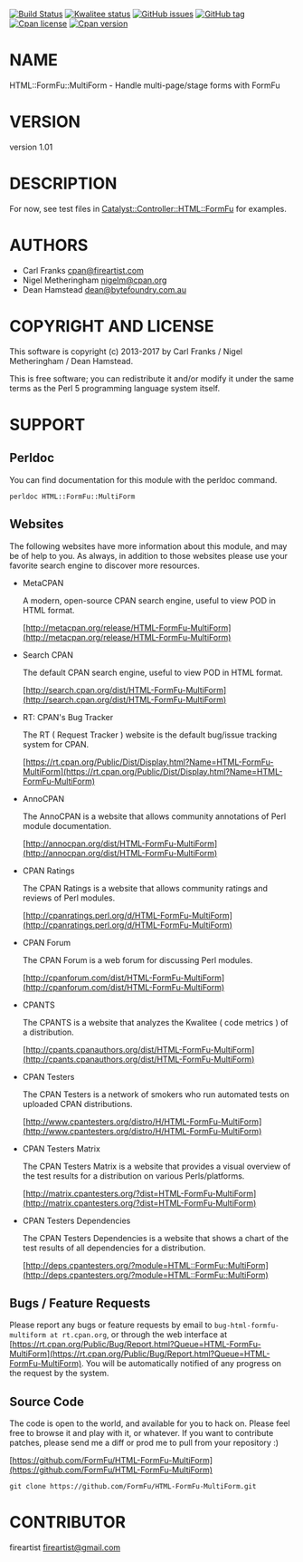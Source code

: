[![Build Status](https://travis-ci.org/FormFu/HTML-FormFu-MultiForm.svg?branch=master)](https://travis-ci.org/FormFu/HTML-FormFu-MultiForm)
[![Kwalitee status](http://cpants.cpanauthors.org/dist/HTML-FormFu-MultiForm.png)](http://cpants.charsbar.org/dist/overview/HTML-FormFu-MultiForm)
[![GitHub issues](https://img.shields.io/github/issues/FormFu/HTML-FormFu-MultiForm.svg)](https://github.com/FormFu/HTML-FormFu-MultiForm/issues)
[![GitHub tag](https://img.shields.io/github/tag/FormFu/HTML-FormFu-MultiForm.svg)]()
[![Cpan license](https://img.shields.io/cpan/l/HTML-FormFu-MultiForm.svg)](https://metacpan.org/release/HTML-FormFu-MultiForm)
[![Cpan version](https://img.shields.io/cpan/v/HTML-FormFu-MultiForm.svg)](https://metacpan.org/release/HTML-FormFu-MultiForm)

# NAME

HTML::FormFu::MultiForm - Handle multi-page/stage forms with FormFu

# VERSION

version 1.01

# DESCRIPTION

For now, see test files in [Catalyst::Controller::HTML::FormFu](https://metacpan.org/pod/Catalyst::Controller::HTML::FormFu) for examples.

# AUTHORS

- Carl Franks <cpan@fireartist.com>
- Nigel Metheringham <nigelm@cpan.org>
- Dean Hamstead <dean@bytefoundry.com.au>

# COPYRIGHT AND LICENSE

This software is copyright (c) 2013-2017 by Carl Franks / Nigel Metheringham / Dean Hamstead.

This is free software; you can redistribute it and/or modify it under
the same terms as the Perl 5 programming language system itself.

# SUPPORT

## Perldoc

You can find documentation for this module with the perldoc command.

    perldoc HTML::FormFu::MultiForm

## Websites

The following websites have more information about this module, and may be of help to you. As always,
in addition to those websites please use your favorite search engine to discover more resources.

- MetaCPAN

    A modern, open-source CPAN search engine, useful to view POD in HTML format.

    [http://metacpan.org/release/HTML-FormFu-MultiForm](http://metacpan.org/release/HTML-FormFu-MultiForm)

- Search CPAN

    The default CPAN search engine, useful to view POD in HTML format.

    [http://search.cpan.org/dist/HTML-FormFu-MultiForm](http://search.cpan.org/dist/HTML-FormFu-MultiForm)

- RT: CPAN's Bug Tracker

    The RT ( Request Tracker ) website is the default bug/issue tracking system for CPAN.

    [https://rt.cpan.org/Public/Dist/Display.html?Name=HTML-FormFu-MultiForm](https://rt.cpan.org/Public/Dist/Display.html?Name=HTML-FormFu-MultiForm)

- AnnoCPAN

    The AnnoCPAN is a website that allows community annotations of Perl module documentation.

    [http://annocpan.org/dist/HTML-FormFu-MultiForm](http://annocpan.org/dist/HTML-FormFu-MultiForm)

- CPAN Ratings

    The CPAN Ratings is a website that allows community ratings and reviews of Perl modules.

    [http://cpanratings.perl.org/d/HTML-FormFu-MultiForm](http://cpanratings.perl.org/d/HTML-FormFu-MultiForm)

- CPAN Forum

    The CPAN Forum is a web forum for discussing Perl modules.

    [http://cpanforum.com/dist/HTML-FormFu-MultiForm](http://cpanforum.com/dist/HTML-FormFu-MultiForm)

- CPANTS

    The CPANTS is a website that analyzes the Kwalitee ( code metrics ) of a distribution.

    [http://cpants.cpanauthors.org/dist/HTML-FormFu-MultiForm](http://cpants.cpanauthors.org/dist/HTML-FormFu-MultiForm)

- CPAN Testers

    The CPAN Testers is a network of smokers who run automated tests on uploaded CPAN distributions.

    [http://www.cpantesters.org/distro/H/HTML-FormFu-MultiForm](http://www.cpantesters.org/distro/H/HTML-FormFu-MultiForm)

- CPAN Testers Matrix

    The CPAN Testers Matrix is a website that provides a visual overview of the test results for a distribution on various Perls/platforms.

    [http://matrix.cpantesters.org/?dist=HTML-FormFu-MultiForm](http://matrix.cpantesters.org/?dist=HTML-FormFu-MultiForm)

- CPAN Testers Dependencies

    The CPAN Testers Dependencies is a website that shows a chart of the test results of all dependencies for a distribution.

    [http://deps.cpantesters.org/?module=HTML::FormFu::MultiForm](http://deps.cpantesters.org/?module=HTML::FormFu::MultiForm)

## Bugs / Feature Requests

Please report any bugs or feature requests by email to `bug-html-formfu-multiform at rt.cpan.org`, or through
the web interface at [https://rt.cpan.org/Public/Bug/Report.html?Queue=HTML-FormFu-MultiForm](https://rt.cpan.org/Public/Bug/Report.html?Queue=HTML-FormFu-MultiForm). You will be automatically notified of any
progress on the request by the system.

## Source Code

The code is open to the world, and available for you to hack on. Please feel free to browse it and play
with it, or whatever. If you want to contribute patches, please send me a diff or prod me to pull
from your repository :)

[https://github.com/FormFu/HTML-FormFu-MultiForm](https://github.com/FormFu/HTML-FormFu-MultiForm)

    git clone https://github.com/FormFu/HTML-FormFu-MultiForm.git

# CONTRIBUTOR

fireartist <fireartist@gmail.com>
